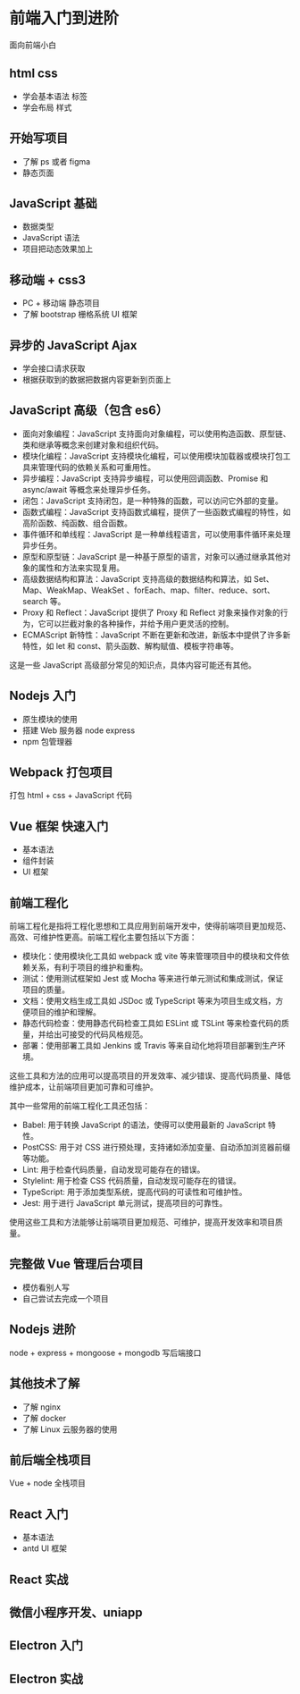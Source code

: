 # 前端入门到进阶

面向前端小白

## html css

- 学会基本语法 标签
- 学会布局 样式

## 开始写项目

- 了解 ps 或者 figma
- 静态页面

## JavaScript 基础

- 数据类型
- JavaScript 语法
- 项目把动态效果加上

## 移动端 + css3

- PC + 移动端 静态项目
- 了解 bootstrap 栅格系统 UI 框架

## 异步的 JavaScript Ajax

- 学会接口请求获取
- 根据获取到的数据把数据内容更新到页面上

## JavaScript 高级（包含 es6）

- 面向对象编程：JavaScript 支持面向对象编程，可以使用构造函数、原型链、类和继承等概念来创建对象和组织代码。
- 模块化编程：JavaScript 支持模块化编程，可以使用模块加载器或模块打包工具来管理代码的依赖关系和可重用性。
- 异步编程：JavaScript 支持异步编程，可以使用回调函数、Promise 和 async/await 等概念来处理异步任务。
- 闭包：JavaScript 支持闭包，是一种特殊的函数，可以访问它外部的变量。
- 函数式编程：JavaScript 支持函数式编程，提供了一些函数式编程的特性，如高阶函数、纯函数、组合函数。
- 事件循环和单线程：JavaScript 是一种单线程语言，可以使用事件循环来处理异步任务。
- 原型和原型链：JavaScript 是一种基于原型的语言，对象可以通过继承其他对象的属性和方法来实现复用。
- 高级数据结构和算法：JavaScript 支持高级的数据结构和算法，如 Set、Map、WeakMap、WeakSet 、forEach、map、filter、reduce、sort、search 等。
- Proxy 和 Reflect：JavaScript 提供了 Proxy 和 Reflect 对象来操作对象的行为，它可以拦截对象的各种操作，并给予用户更灵活的控制。
- ECMAScript 新特性：JavaScript 不断在更新和改进，新版本中提供了许多新特性，如 let 和 const、箭头函数、解构赋值、模板字符串等。

这是一些 JavaScript 高级部分常见的知识点，具体内容可能还有其他。

## Nodejs 入门

- 原生模块的使用
- 搭建 Web 服务器 node express
- npm 包管理器

## Webpack 打包项目

打包 html + css + JavaScript 代码

## Vue 框架 快速入门

- 基本语法
- 组件封装
- UI 框架

## 前端工程化

前端工程化是指将工程化思想和工具应用到前端开发中，使得前端项目更加规范、高效、可维护性更高。前端工程化主要包括以下方面：

- 模块化：使用模块化工具如 webpack 或 vite 等来管理项目中的模块和文件依赖关系，有利于项目的维护和重构。
- 测试：使用测试框架如 Jest 或 Mocha 等来进行单元测试和集成测试，保证项目的质量。
- 文档：使用文档生成工具如 JSDoc 或 TypeScript 等来为项目生成文档，方便项目的维护和理解。
- 静态代码检查：使用静态代码检查工具如 ESLint 或 TSLint 等来检查代码的质量，并给出可接受的代码风格规范。
- 部署：使用部署工具如 Jenkins 或 Travis 等来自动化地将项目部署到生产环境。

这些工具和方法的应用可以提高项目的开发效率、减少错误、提高代码质量、降低维护成本，让前端项目更加可靠和可维护。

其中一些常用的前端工程化工具还包括：

- Babel: 用于转换 JavaScript 的语法，使得可以使用最新的 JavaScript 特性。
- PostCSS: 用于对 CSS 进行预处理，支持诸如添加变量、自动添加浏览器前缀等功能。
- Lint: 用于检查代码质量，自动发现可能存在的错误。
- Stylelint: 用于检查 CSS 代码质量，自动发现可能存在的错误。
- TypeScript: 用于添加类型系统，提高代码的可读性和可维护性。
- Jest: 用于进行 JavaScript 单元测试，提高项目的可靠性。

使用这些工具和方法能够让前端项目更加规范、可维护，提高开发效率和项目质量。

## 完整做 Vue 管理后台项目

- 模仿看别人写
- 自己尝试去完成一个项目

## Nodejs 进阶

node + express + mongoose + mongodb 写后端接口

## 其他技术了解

- 了解 nginx
- 了解 docker
- 了解 Linux 云服务器的使用

## 前后端全栈项目

Vue + node 全栈项目

## React 入门

- 基本语法
- antd UI 框架

## React 实战

## 微信小程序开发、uniapp

## Electron 入门

## Electron 实战

